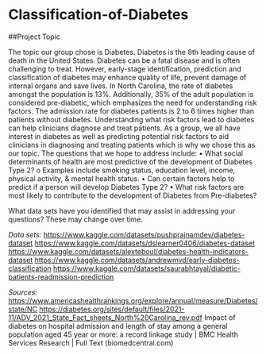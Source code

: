 # Classification-of-Diabetes

##Project Topic

  The topic our group chose is Diabetes. Diabetes is the 8th leading cause of death in the United States. Diabetes can be a fatal disease and is often challenging to treat. However, early-stage identification, prediction and classification of diabetes may enhance quality of life, prevent damage of internal organs and save lives. In North Carolina, the rate of diabetes amongst the population is 13%. Additionally, 35% of the adult population is considered pre-diabetic, which emphasizes the need for understanding risk factors. The admission rate for diabetes patients is 2 to 6 times higher than patients without diabetes. Understanding what risk factors lead to diabetes can help clinicians diagnose and treat patients.  As a group, we all have interest in diabetes as well as predicting potential risk factors to aid clinicians in diagnosing and treating patients which is why we chose this as our topic. 
 The questions that we hope to address include:
•	What social determinants of health are most predictive of the development of Diabetes Type 2?
o	Examples include smoking status, education level, income, physical activity, & mental health status.
•	Can certain factors help to predict if a person will develop Diabetes Type 2?
•	What risk factors are most likely to contribute to the development of Diabetes from Pre-diabetes?
 
What data sets have you identified that may assist in addressing your questions? These may change over time.

*Data sets:*
https://www.kaggle.com/datasets/pushprajnamdev/diabetes-dataset
https://www.kaggle.com/datasets/dslearner0406/diabetes-dataset
https://www.kaggle.com/datasets/alexteboul/diabetes-health-indicators-dataset 
https://www.kaggle.com/datasets/andrewmvd/early-diabetes-classification
https://www.kaggle.com/datasets/saurabhtayal/diabetic-patients-readmission-prediction  

*Sources:*
https://www.americashealthrankings.org/explore/annual/measure/Diabetes/state/NC
https://diabetes.org/sites/default/files/2021-11/ADV_2021_State_Fact_sheets_North%20Carolina_rev.pdf
Impact of diabetes on hospital admission and length of stay among a general population aged 45 year or more: a record linkage study | BMC Health Services Research | Full Text (biomedcentral.com)
